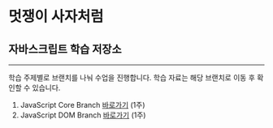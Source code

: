 
# 멋쟁이 사자처럼

## 자바스크립트 학습 저장소
---

학습 주제별로 브랜치를 나눠 수업을 진행합니다.
학습 자료는 해당 브랜치로 이동 후 확인할 수 있습니다.

1. JavaScript Core Branch [바로가기](https://www.naver.com) (1주)
2. JavaScript DOM Branch [바로가기](https://www.naver.com) (1주)



